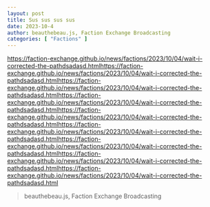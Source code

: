 ```yaml
---
layout: post
title: Sus sus sus sus
date: 2023-10-4
author: beauthebeau.js, Faction Exchange Broadcasting
categories: [ "Factions" ]
---
```

https://faction-exchange.github.io/news/factions/2023/10/04/wait-i-corrected-the-pathdsadasd.htmlhttps://faction-exchange.github.io/news/factions/2023/10/04/wait-i-corrected-the-pathdsadasd.htmlhttps://faction-exchange.github.io/news/factions/2023/10/04/wait-i-corrected-the-pathdsadasd.htmlhttps://faction-exchange.github.io/news/factions/2023/10/04/wait-i-corrected-the-pathdsadasd.htmlhttps://faction-exchange.github.io/news/factions/2023/10/04/wait-i-corrected-the-pathdsadasd.htmlhttps://faction-exchange.github.io/news/factions/2023/10/04/wait-i-corrected-the-pathdsadasd.htmlhttps://faction-exchange.github.io/news/factions/2023/10/04/wait-i-corrected-the-pathdsadasd.htmlhttps://faction-exchange.github.io/news/factions/2023/10/04/wait-i-corrected-the-pathdsadasd.htmlhttps://faction-exchange.github.io/news/factions/2023/10/04/wait-i-corrected-the-pathdsadasd.html

> beauthebeau.js, 
> Faction Exchange Broadcasting
